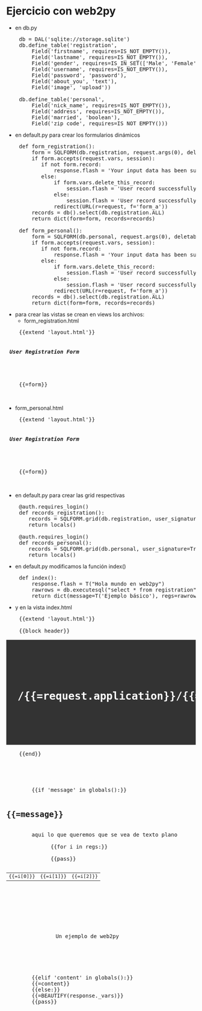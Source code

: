 # Ejercicio con web2py

- en db.py
<pre>
    db = DAL('sqlite://storage.sqlite')
    db.define_table('registration',
        Field('firstname', requires=IS_NOT_EMPTY()),
        Field('lastname', requires=IS_NOT_EMPTY()),
        Field('gender', requires=IS_IN_SET(['Male', 'Female'])),
        Field('username', requires=IS_NOT_EMPTY()),
        Field('password', 'password'),
        Field('about_you', 'text'),
        Field('image', 'upload'))

    db.define_table('personal',
        Field('nick_name', requires=IS_NOT_EMPTY()),
        Field('address', requires=IS_NOT_EMPTY()),
        Field('married', 'boolean'),
        Field('zip_code', requires=IS_NOT_EMPTY()))
</pre>

- en default.py para crear los formularios dinámicos

<pre>
    def form_registration():
        form = SQLFORM(db.registration, request.args(0), deletable=True, upload=URL(r=request, f='download'))
        if form.accepts(request.vars, session):
           if not form.record:
               response.flash = 'Your input data has been submitted.'
           else:
               if form.vars.delete_this_record:
                   session.flash = 'User record successfully deleted.'
               else:
                   session.flash = 'User record successfully updated.'
               redirect(URL(r=request, f='form_a'))
        records = db().select(db.registration.ALL)
        return dict(form=form, records=records)

    def form_personal():
        form = SQLFORM(db.personal, request.args(0), deletable=True, upload=URL(r=request, f='download'))
        if form.accepts(request.vars, session):
           if not form.record:
               response.flash = 'Your input data has been submitted.'
           else:
               if form.vars.delete_this_record:
                   session.flash = 'User record successfully deleted.'
               else:
                   session.flash = 'User record successfully updated.'
               redirect(URL(r=request, f='form_a'))
        records = db().select(db.registration.ALL)
        return dict(form=form, records=records)
</pre>

- para crear las vistas se crean en views los archivos:
  - form_registration.html

<pre>
    {{extend 'layout.html'}}
    <h5> User Registration Form </h5>
    <br  />
    {{=form}}
    <br  />
</pre>

  - form_personal.html

<pre>
    {{extend 'layout.html'}}
    <h5> User Registration Form </h5>
    <br  />
    {{=form}}
    <br  />
</pre>

- en default.py para crear las grid respectivas

<pre>
    @auth.requires_login()
    def records_registration():
       records = SQLFORM.grid(db.registration, user_signature=True)
       return locals()

    @auth.requires_login()
    def records_personal():
       records = SQLFORM.grid(db.personal, user_signature=True)
       return locals()
</pre>


- en default.py modificamos la función index()

<pre>
    def index():
        response.flash = T("Hola mundo en web2py")
        rawrows = db.executesql("select * from registration")
        return dict(message=T('Ejemplo básico'), regs=rawrows)
</pre>


- y en la vista index.html

<pre>
    {{extend 'layout.html'}}

    {{block header}}
    <div class="jumbotron jumbotron-fluid background" style="background-color: #333; color:white; padding:30px;word-wrap:break-word;">
      <div class="container center">
        <h1 class="display-5">/{{=request.application}}/{{=request.controller}}/{{=request.function}}</h1>
      </div>
    </div>
    {{end}}

    <div class="row">
      <div class="col-md-12">
        {{if 'message' in globals():}}
        <h2>{{=message}}</h2>
        aqui lo que queremos que se vea de texto plano
          <table class="propios">
              {{for i in regs:}}
              <tr>
                  <td class="propios">{{=i[0]}}</td>
                  <td class="propios">{{=i[1]}}</td>
                  <td class="propios">{{=i[2]}}</td>
              </tr>
              {{pass}}
          </table>

        <div class="jumbotron jumbotron-fluid" style="padding:30px;word-wrap:break-word;">
          <div class="container center">
            Un ejemplo de web2py
          </div>
        </div>
        {{elif 'content' in globals():}}
        {{=content}}
        {{else:}}
        {{=BEAUTIFY(response._vars)}}
        {{pass}}
      </div>
    </div>
</pre>

